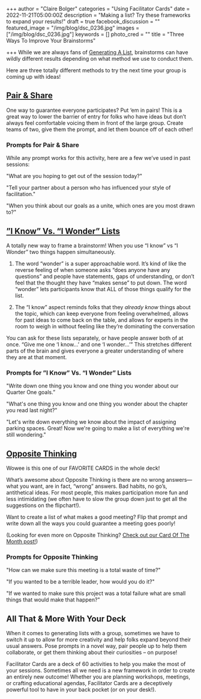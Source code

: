 +++
author = "Claire Bolger"
categories = "Using Facilitator Cards"
date = 2022-11-21T05:00:00Z
description = "Making a list? Try these frameworks to expand your results!"
draft = true
facebook_discussion = ""
featured_image = "/img/blog/dsc_0236.jpg"
images = ["/img/blog/dsc_0236.jpg"]
keywords = []
photo_cred = ""
title = "Three Ways To Improve Your Brainstorms"

+++
While we are always fans of [Generating A List](https://www.facilitator.cards/cards/generate-a-list/), brainstorms can have wildly different results depending on what method we use to conduct them.

Here are three totally different methods to try the next time your group is coming up with ideas!

## [Pair & Share](https://www.facilitator.cards/cards/pair-share/)

One way to guarantee everyone participates? Put ‘em in pairs! This is a great way to lower the barrier of entry for folks who have ideas but don’t always feel comfortable voicing them in front of the large group. Create teams of two, give them the prompt, and let them bounce off of each other!

### Prompts for Pair & Share

While any prompt works for this activity, here are a few we’ve used in past sessions:

"What are you hoping to get out of the session today?"

"Tell your partner about a person who has influenced your style of facilitation."

"When you think about our goals as a unite, which ones are you most drawn to?"

## [”I Know” Vs. “I Wonder” Lists](https://www.facilitator.cards/cards/i-know-vs-i-wonder-lists/)

A totally new way to frame a brainstorm! When you use “I know” vs “I Wonder” two things happen simultaneously.

1) The word “wonder” is a super approachable word. It’s kind of like the reverse feeling of when someone asks “does anyone have any questions” and people have statements, gaps of understanding, or don’t feel that the thought they have “makes sense” to put down. The word “wonder” lets participants know that ALL of those things qualify for the list.

2) The “I know” aspect reminds folks that they _already know_ things about the topic, which can keep everyone from feeling overwhelmed, allows for past ideas to come back on the table, and allows for experts in the room to weigh in without feeling like they’re dominating the conversation

You can ask for these lists separately, or have people answer both of at once. “Give me one ‘I know…’ and one ‘I wonder…’” This stretches different parts of the brain and gives everyone a greater understanding of where they are at that moment.

### Prompts for ”I Know” Vs. “I Wonder” Lists

"Write down one thing you know and one thing you wonder about our Quarter One goals.”

"What's one thing you know and one thing you wonder about the chapter you read last night?"

"Let's write down everything we know about the impact of assigning parking spaces. Great! Now we're going to make a list of everything we're still wondering."

## [Opposite Thinking](https://www.facilitator.cards/cards/opposite-thinking/)

Wowee is this one of our FAVORITE CARDS in the whole deck!

What’s awesome about Opposite Thinking is there are no wrong answers—what you want, are in fact, “wrong” answers. Bad habits, no go’s, antithetical ideas. For most people, this makes participation more fun and less intimidating (we often have to slow the group down just to get all the suggestions on the flipchart!).

Want to create a list of what makes a good meeting? Flip that prompt and write down all the ways you could guarantee a meeting goes poorly!

(Looking for even more on Opposite Thinking? [Check out our Card Of The Month post!](https://www.facilitator.cards/blog/september-card-of-the-month-opposite-thinking/))

### Prompts for Opposite Thinking

"How can we make sure this meeting is a total waste of time?"

"If you wanted to be a terrible leader, how would you do it?"

"If we wanted to make sure this project was a total failure what are small things that would make that happen?"

## All That & More With Your Deck

When it comes to generating lists with a group, sometimes we have to switch it up to allow for more creativity and help folks expand beyond their usual answers. Pose prompts in a novel way, pair people up to help them collaborate, or get them thinking about their curiosities – on purpose!

Facilitator Cards are a deck of 60 activities to help you make the most of your sessions. Sometimes all we need is a new framework in order to create an entirely new outcome! Whether you are planning workshops, meetings, or crafting educational agendas, Facilitator Cards are a deceptively powerful tool to have in your back pocket (or on your desk!).